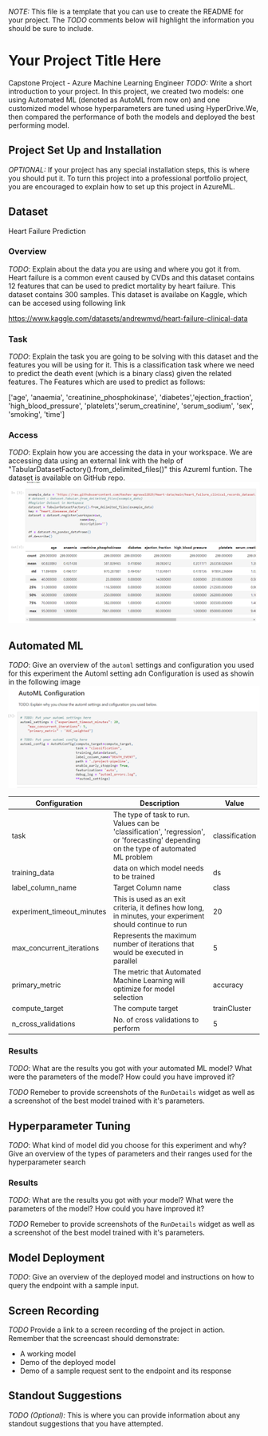 *NOTE:* This file is a template that you can use to create the README for your project. The *TODO* comments below will highlight the information you should be sure to include.

# Your Project Title Here
Capstone Project - Azure Machine Learning Engineer
*TODO:* Write a short introduction to your project.
In this project, we created two models: one using Automated ML (denoted as AutoML from now on) and one customized model whose hyperparameters are tuned using HyperDrive.We, then compared the performance of both the models and deployed the best performing model.

## Project Set Up and Installation
*OPTIONAL:* If your project has any special installation steps, this is where you should put it. To turn this project into a professional portfolio project, you are encouraged to explain how to set up this project in AzureML.

## Dataset
Heart Failure Prediction
### Overview
*TODO*: Explain about the data you are using and where you got it from.
Heart failure is a common event caused by CVDs and this dataset contains 12 features that can be used to predict mortality by heart failure. This dataset contains 300 samples. This dataset is availabe on Kaggle, which can be accesed using following link

https://www.kaggle.com/datasets/andrewmvd/heart-failure-clinical-data


### Task
*TODO*: Explain the task you are going to be solving with this dataset and the features you will be using for it.
This is a classification task where we need to predict the death event (which is a binary class) given the related features. The Features which are used to predict as follows:

['age', 'anaemia', 'creatinine_phosphokinase', 'diabetes','ejection_fraction', 'high_blood_pressure', 'platelets','serum_creatinine', 'serum_sodium', 'sex', 'smoking', 'time']

### Access
*TODO*: Explain how you are accessing the data in your workspace.
We are accessing data using an external link with the help of "TabularDatasetFactory().from_delimited_files()" this Azureml funtion. The dataset is available on GitHub repo. 
![alt text](https://github.com/Keshav-agrawal2829/Udacity-capstone-azureml/blob/main/dataset.PNG)

## Automated ML
*TODO*: Give an overview of the `automl` settings and configuration you used for this experiment
the Automl setting adn Configuration is used as showin in the following image
![alt text](https://github.com/Keshav-agrawal2829/Udacity-capstone-azureml/blob/main/aml_config.PNG)

| Configuration | Description | Value |
| ------ | ------ | ------|
| task | The type of task to run. Values can be 'classification', 'regression', or 'forecasting' depending on the type of automated ML problem | classification|
| training_data | data on which model needs to be trained | ds|
| label_column_name | Target Column name | class|
| experiment_timeout_minutes | This is used as an exit criteria, it defines how long, in minutes, your experiment should continue to run | 20 |
| max_concurrent_iterations | Represents the maximum number of iterations that would be executed in parallel | 5 |
| primary_metric | 	The metric that Automated Machine Learning will optimize for model selection | accuracy |
| compute_target | The compute target | trainCluster |
| n_cross_validations | No. of cross validations to perform | 5 |


### Results
*TODO*: What are the results you got with your automated ML model? What were the parameters of the model? How could you have improved it?

*TODO* Remeber to provide screenshots of the `RunDetails` widget as well as a screenshot of the best model trained with it's parameters.

## Hyperparameter Tuning
*TODO*: What kind of model did you choose for this experiment and why? Give an overview of the types of parameters and their ranges used for the hyperparameter search


### Results
*TODO*: What are the results you got with your model? What were the parameters of the model? How could you have improved it?

*TODO* Remeber to provide screenshots of the `RunDetails` widget as well as a screenshot of the best model trained with it's parameters.

## Model Deployment
*TODO*: Give an overview of the deployed model and instructions on how to query the endpoint with a sample input.

## Screen Recording
*TODO* Provide a link to a screen recording of the project in action. Remember that the screencast should demonstrate:
- A working model
- Demo of the deployed  model
- Demo of a sample request sent to the endpoint and its response

## Standout Suggestions
*TODO (Optional):* This is where you can provide information about any standout suggestions that you have attempted.
